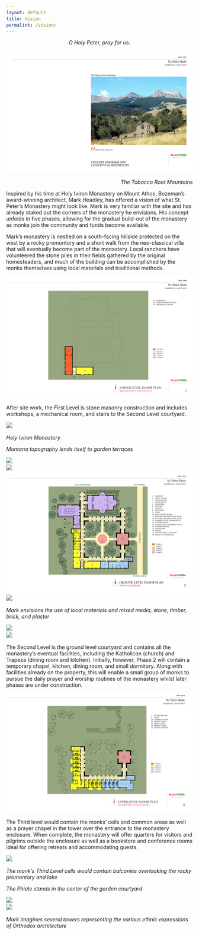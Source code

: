 ```yaml
---
layout: default
title: Vision
permalink: /vision/
---
```

<div class='container'>
  <div class='row'>
    <div class='col gutters-d span4'></div>
    <div class='col gutters-d span4'>
      <p style='text-align:center;'><i>O Holy Peter, pray for us.</i></p>
      <div class='row'>
        <img class='center' src='/assets/lbh-cover.png'>
        <p style="text-align:right;"><i>The Tobacco Root Mountains</i></p>
      </div>
      <div class='row'>
        <p>Inspired by his time at Holy Iviron Monastery on Mount Athos, Bozeman’s award-winning architect, Mark Headley, has offered a vision of what St. Peter’s Monastery might look like.  Mark is very familiar with the site and has already staked out the corners of the monastery he envisions.  His concept unfolds in five phases, allowing for the gradual build-out of the monastery as monks join the community and funds become available.</p>
        <p>Mark’s monastery is nestled on a south-facing hillside protected on the west by a rocky promontory and a short walk from the neo-classical villa that will eventually become part of the monastery.  Local ranchers have volunteered the stone piles in their fields gathered by the original homesteaders, and much of the building can be accomplished by the monks themselves using local materials and traditional methods.</p>
      </div>
      <div class='row'>
        <img class='center' src='/assets/lbh-pg1.png'>
      </div>
      <div class='row'>
        <div class='col gutters-d span-3-d'>
          <p>After site work, the First Level is stone masonry construction and includes workshops, a mechanical room, and stairs to the Second Level courtyard.</p>
        </div>
        <div class='col gutters-d span-3-d'>
          <img class='homepage' src='/assets/iviron.png'>
          <p><i>Holy Iviron Monastery</i></p>
        </div>
        <div class='col gutters-d span-3-d'>
          <p><i>Montana topography lends itself to garden terraces</i></p>
          <img class='homepage' src='/assets/balconies.png'>
        </div>
        <div class='col gutters-d span-3-d'>
          <img class='homepage' src='/assets/garden_terraces.png'>
        </div>
      </div>
      <div class='row'>
        <img class='center' src='/assets/lbh-pg2.png'>
      </div>
      <div class='row'>
        <div class='col gutters-d span-3-d'>
          <img class='homepage' src='/assets/fountain.png'>
        </div>
        <div class='col gutters-d span-3-d'>
          <p><i>Mark envisions the use of local materials and mixed media, stone, timber, brick, and plaster</i></p>
          <img class='homepage' src='/assets/mixed_media.png'>
        </div>
        <div class='col gutters-d span-3-d'>
          <img class='homepage' src='/assets/chimney.png'>
        </div>
        <div class='col gutters-d span-3-d'>
          <p>The Second Level is the ground level courtyard and contains all the monastery’s eventual facilities, including the Katholicon (church) and Trapeza (dining room and kitchen).  Initially, however, Phase 2 will contain a temporary chapel, kitchen, dining room, and small dormitory.  Along with facilities already on the property, this will enable a small group of monks to pursue the daily prayer and worship routines of the monastery whilst later phases are under construction.</p>
        </div>
      </div>
      <div class='row'>
        <img class='center' src='/assets/lbh-pg3.png'>
      </div>
      <div class='row'>
        <div class='col gutters-d span-3-d'>
          <p>The Third level would contain the monks’ cells and common areas as well as a prayer chapel in the tower over the entrance to the monastery enclosure.  When complete, the monastery will offer quarters for visitors and pilgrims outside the enclosure as well as a bookstore and conference rooms ideal for offering retreats and accommodating guests.</p>
        </div>
        <div class='col gutters-d span-3-d'>
          <img class='homepage' src='/assets/balconies1.png'>
          <p><i>The monk’s Third Level cells would contain balconies overlooking the rocky promontory and lake</i></p>
        </div>
        <div class='col gutters-d span-3-d'>
          <p><i>The Phiale stands in the center of the garden courtyard</i></p>
          <img class='homepage' src='/assets/phiale.png'>
        </div>
        <div class='col gutters-d span-3-d'>
          <img class='homepage' src='/assets/vertical_elements.png'>
          <p><i>Mark imagines several towers representing the various ethnic expressions of Orthodox architecture</i></p>
        </div>
      </div>
    </div>
    <div class='col gutters-d span4'></div>
  </div>
</div>

